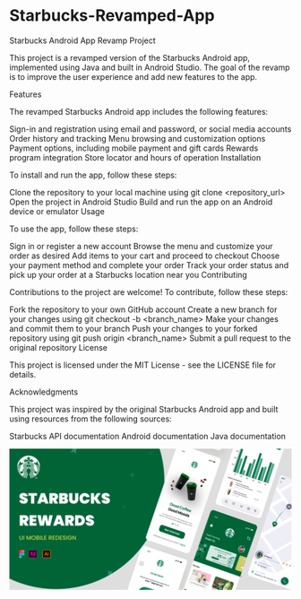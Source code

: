 # Starbucks-Revamped-App

Starbucks Android App Revamp Project

This project is a revamped version of the Starbucks Android app, implemented using Java and built in Android Studio. The goal of the revamp is to improve the user experience and add new features to the app.

Features

The revamped Starbucks Android app includes the following features:

Sign-in and registration using email and password, or social media accounts
Order history and tracking
Menu browsing and customization options
Payment options, including mobile payment and gift cards
Rewards program integration
Store locator and hours of operation
Installation

To install and run the app, follow these steps:

Clone the repository to your local machine using git clone <repository_url>
Open the project in Android Studio
Build and run the app on an Android device or emulator
Usage

To use the app, follow these steps:

Sign in or register a new account
Browse the menu and customize your order as desired
Add items to your cart and proceed to checkout
Choose your payment method and complete your order
Track your order status and pick up your order at a Starbucks location near you
Contributing

Contributions to the project are welcome! To contribute, follow these steps:

Fork the repository to your own GitHub account
Create a new branch for your changes using git checkout -b <branch_name>
Make your changes and commit them to your branch
Push your changes to your forked repository using git push origin <branch_name>
Submit a pull request to the original repository
License

This project is licensed under the MIT License - see the LICENSE file for details.

Acknowledgments

This project was inspired by the original Starbucks Android app and built using resources from the following sources:

Starbucks API documentation
Android documentation
Java documentation


![A picture of the strabucks app](https://github.com/Thet9354/Starbucks-Android-App/blob/aff773a6c75bb6eef8c225ada236df81ec0238f2/app/src/main/res/drawable/cover.png)


